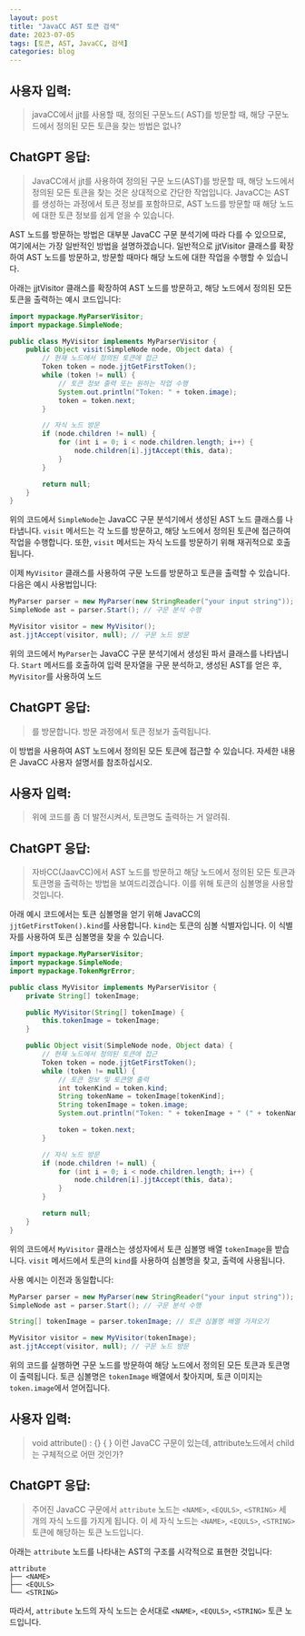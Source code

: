 ```yaml
---
layout: post
title: "JavaCC AST 토큰 검색"
date: 2023-07-05
tags: [토큰, AST, JavaCC, 검색]
categories: blog
---
```


## 사용자 입력:
> javaCC에서 jjt를 사용할 때, 정의된  구문노드( AST)를 방문할 때, 해당 구문노드에서 정의된 모든 토큰을 찾는 방법은 없나?

## ChatGPT 응답:
> JavaCC에서 jjt를 사용하여 정의된 구문 노드(AST)를 방문할 때, 해당 노드에서 정의된 모든 토큰을 찾는 것은 상대적으로 간단한 작업입니다. JavaCC는 AST를 생성하는 과정에서 토큰 정보를 포함하므로, AST 노드를 방문할 때 해당 노드에 대한 토큰 정보를 쉽게 얻을 수 있습니다.

AST 노드를 방문하는 방법은 대부분 JavaCC 구문 분석기에 따라 다를 수 있으므로, 여기에서는 가장 일반적인 방법을 설명하겠습니다. 일반적으로 jjtVisitor 클래스를 확장하여 AST 노드를 방문하고, 방문할 때마다 해당 노드에 대한 작업을 수행할 수 있습니다.

아래는 jjtVisitor 클래스를 확장하여 AST 노드를 방문하고, 해당 노드에서 정의된 모든 토큰을 출력하는 예시 코드입니다:

```java
import mypackage.MyParserVisitor;
import mypackage.SimpleNode;

public class MyVisitor implements MyParserVisitor {
    public Object visit(SimpleNode node, Object data) {
        // 현재 노드에서 정의된 토큰에 접근
        Token token = node.jjtGetFirstToken();
        while (token != null) {
            // 토큰 정보 출력 또는 원하는 작업 수행
            System.out.println("Token: " + token.image);
            token = token.next;
        }

        // 자식 노드 방문
        if (node.children != null) {
            for (int i = 0; i < node.children.length; i++) {
                node.children[i].jjtAccept(this, data);
            }
        }

        return null;
    }
}
```

위의 코드에서 `SimpleNode`는 JavaCC 구문 분석기에서 생성된 AST 노드 클래스를 나타냅니다. `visit` 메서드는 각 노드를 방문하고, 해당 노드에서 정의된 토큰에 접근하여 작업을 수행합니다. 또한, `visit` 메서드는 자식 노드를 방문하기 위해 재귀적으로 호출됩니다.

이제 `MyVisitor` 클래스를 사용하여 구문 노드를 방문하고 토큰을 출력할 수 있습니다. 다음은 예시 사용법입니다:

```java
MyParser parser = new MyParser(new StringReader("your input string"));
SimpleNode ast = parser.Start(); // 구문 분석 수행

MyVisitor visitor = new MyVisitor();
ast.jjtAccept(visitor, null); // 구문 노드 방문
```

위의 코드에서 `MyParser`는 JavaCC 구문 분석기에서 생성된 파서 클래스를 나타냅니다. `Start` 메서드를 호출하여 입력 문자열을 구문 분석하고, 생성된 AST를 얻은 후, `MyVisitor`를 사용하여 노드

## ChatGPT 응답:
> 를 방문합니다. 방문 과정에서 토큰 정보가 출력됩니다.

이 방법을 사용하여 AST 노드에서 정의된 모든 토큰에 접근할 수 있습니다. 자세한 내용은 JavaCC 사용자 설명서를 참조하십시오.

## 사용자 입력:
> 위에 코드를 좀 더 발전시켜서,  토큰명도 출력하는 거 알려줘.

## ChatGPT 응답:
> 자바CC(JaavCC)에서 AST 노드를 방문하고 해당 노드에서 정의된 모든 토큰과 토큰명을 출력하는 방법을 보여드리겠습니다. 이를 위해 토큰의 심볼명을 사용할 것입니다.

아래 예시 코드에서는 토큰 심볼명을 얻기 위해 JavaCC의 `jjtGetFirstToken().kind`를 사용합니다. `kind`는 토큰의 심볼 식별자입니다. 이 식별자를 사용하여 토큰 심볼명을 찾을 수 있습니다.

```java
import mypackage.MyParserVisitor;
import mypackage.SimpleNode;
import mypackage.TokenMgrError;

public class MyVisitor implements MyParserVisitor {
    private String[] tokenImage;

    public MyVisitor(String[] tokenImage) {
        this.tokenImage = tokenImage;
    }

    public Object visit(SimpleNode node, Object data) {
        // 현재 노드에서 정의된 토큰에 접근
        Token token = node.jjtGetFirstToken();
        while (token != null) {
            // 토큰 정보 및 토큰명 출력
            int tokenKind = token.kind;
            String tokenName = tokenImage[tokenKind];
            String tokenImage = token.image;
            System.out.println("Token: " + tokenImage + " (" + tokenName + ")");

            token = token.next;
        }

        // 자식 노드 방문
        if (node.children != null) {
            for (int i = 0; i < node.children.length; i++) {
                node.children[i].jjtAccept(this, data);
            }
        }

        return null;
    }
}
```

위의 코드에서 `MyVisitor` 클래스는 생성자에서 토큰 심볼명 배열 `tokenImage`을 받습니다. `visit` 메서드에서 토큰의 `kind`를 사용하여 심볼명을 찾고, 출력에 사용됩니다.

사용 예시는 이전과 동일합니다:

```java
MyParser parser = new MyParser(new StringReader("your input string"));
SimpleNode ast = parser.Start(); // 구문 분석 수행

String[] tokenImage = parser.tokenImage; // 토큰 심볼명 배열 가져오기

MyVisitor visitor = new MyVisitor(tokenImage);
ast.jjtAccept(visitor, null); // 구문 노드 방문
```

위의 코드를 실행하면 구문 노드를 방문하여 해당 노드에서 정의된 모든 토큰과 토큰명이 출력됩니다. 토큰 심볼명은 `tokenImage` 배열에서 찾아지며, 토큰 이미지는 `token.image`에서 얻어집니다.

## 사용자 입력:
> void attribute() : {} {
    <NAME> <EQULS> <STRING>
} 이런 JavaCC 구문이 있는데,  attribute노드에서 child는 구체적으로 어떤 것인가?

## ChatGPT 응답:
> 주어진 JavaCC 구문에서 `attribute` 노드는 `<NAME>`, `<EQULS>`, `<STRING>` 세 개의 자식 노드를 가지게 됩니다. 이 세 자식 노드는 `<NAME>`, `<EQULS>`, `<STRING>` 토큰에 해당하는 토큰 노드입니다.

아래는 `attribute` 노드를 나타내는 AST의 구조를 시각적으로 표현한 것입니다:

```
attribute
├── <NAME>
├── <EQULS>
└── <STRING>
```

따라서, `attribute` 노드의 자식 노드는 순서대로 `<NAME>`, `<EQULS>`, `<STRING>` 토큰 노드입니다.

